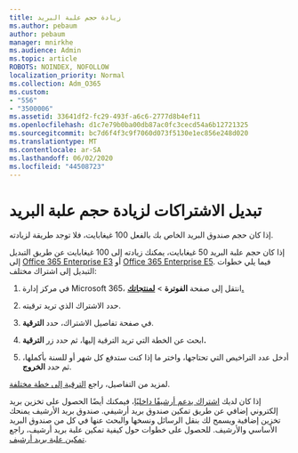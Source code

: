 ```yaml
---
title: زيادة حجم علبة البريد
ms.author: pebaum
author: pebaum
manager: mnirkhe
ms.audience: Admin
ms.topic: article
ROBOTS: NOINDEX, NOFOLLOW
localization_priority: Normal
ms.collection: Adm_O365
ms.custom:
- "556"
- "3500006"
ms.assetid: 33641df2-fc29-493f-a6c6-2777d8b4ef11
ms.openlocfilehash: d1c7e79b0ba00db87ac0fc3cecd54a6b12721325
ms.sourcegitcommit: bc7d6f4f3c9f7060d073f5130e1ec856e248d020
ms.translationtype: MT
ms.contentlocale: ar-SA
ms.lasthandoff: 06/02/2020
ms.locfileid: "44508723"
---
```

# <a name="switch-subscriptions-to-increase-mailbox-size"></a>تبديل الاشتراكات لزيادة حجم علبة البريد

إذا كان حجم صندوق البريد الخاص بك بالفعل 100 غيغابايت، فلا توجد طريقة لزيادته.
  
إذا كان حجم علبة البريد 50 غيغابايت، يمكنك زيادته إلى 100 غيغابايت عن طريق التبديل إلى [Office 365 Enterprise E3](https://products.office.com/business/office-365-enterprise-e3-business-software) أو [Office 365 Enterprise E5](https://products.office.com/business/office-365-enterprise-e5-business-software). فيما يلي خطوات التبديل إلى اشتراك مختلف:
  
1. في مركز إدارة Microsoft 365، انتقل إلى صفحة **الفوترة** \> **[لمنتجاتك.](https://go.microsoft.com/fwlink/p/?linkid=842054)**

2. حدد الاشتراك الذي تريد ترقيته.

3. في صفحة تفاصيل الاشتراك، حدد **الترقية**.

4. ابحث عن الخطة التي تريد الترقية إليها، ثم حدد زر **الترقية.**

5. أدخل عدد التراخيص التي تحتاجها، واختر ما إذا كنت ستدفع كل شهر أو للسنة بأكملها، ثم حدد **الخروج**.

لمزيد من التفاصيل، راجع [الترقية إلى خطة مختلفة](https://docs.microsoft.com/microsoft-365/commerce/subscriptions/upgrade-to-different-plan).

إذا كان لديك [اشتراك يدعم أرشيفًا داخليًا](https://docs.microsoft.com/office365/servicedescriptions/exchange-online-archiving-service-description/exchange-online-archiving-service-description)، فيمكنك أيضًا الحصول على تخزين بريد إلكتروني إضافي عن طريق تمكين صندوق بريد أرشيفي. صندوق بريد الأرشيف يمنحك تخزين إضافية ويسمح لك بنقل الرسائل ونسخها والبحث عنها في كل من صندوق البريد الأساسي والأرشيف. للحصول على خطوات حول كيفية تمكين علبة بريد أرشيف، راجع [تمكين علبة بريد أرشيف](https://docs.microsoft.com/microsoft-365/compliance/enable-archive-mailboxes).